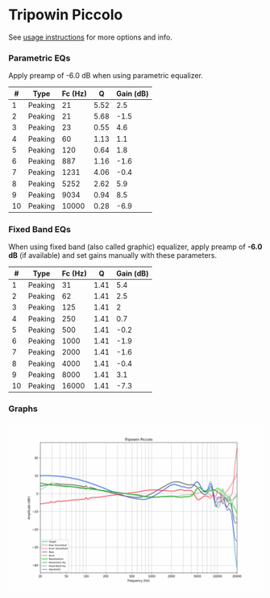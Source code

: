 # Tripowin Piccolo
See [usage instructions](https://github.com/jaakkopasanen/AutoEq#usage) for more options and info.

### Parametric EQs
Apply preamp of -6.0 dB when using parametric equalizer.

|   # | Type    |   Fc (Hz) |    Q |   Gain (dB) |
|-----|---------|-----------|------|-------------|
|   1 | Peaking |        21 | 5.52 |         2.5 |
|   2 | Peaking |        21 | 5.68 |        -1.5 |
|   3 | Peaking |        23 | 0.55 |         4.6 |
|   4 | Peaking |        60 | 1.13 |         1.1 |
|   5 | Peaking |       120 | 0.64 |         1.8 |
|   6 | Peaking |       887 | 1.16 |        -1.6 |
|   7 | Peaking |      1231 | 4.06 |        -0.4 |
|   8 | Peaking |      5252 | 2.62 |         5.9 |
|   9 | Peaking |      9034 | 0.94 |         8.5 |
|  10 | Peaking |     10000 | 0.28 |        -6.9 |

### Fixed Band EQs
When using fixed band (also called graphic) equalizer, apply preamp of **-6.0 dB** (if available) and set gains manually with these parameters.

|   # | Type    |   Fc (Hz) |    Q |   Gain (dB) |
|-----|---------|-----------|------|-------------|
|   1 | Peaking |        31 | 1.41 |         5.4 |
|   2 | Peaking |        62 | 1.41 |         2.5 |
|   3 | Peaking |       125 | 1.41 |         2   |
|   4 | Peaking |       250 | 1.41 |         0.7 |
|   5 | Peaking |       500 | 1.41 |        -0.2 |
|   6 | Peaking |      1000 | 1.41 |        -1.9 |
|   7 | Peaking |      2000 | 1.41 |        -1.6 |
|   8 | Peaking |      4000 | 1.41 |        -0.4 |
|   9 | Peaking |      8000 | 1.41 |         3.1 |
|  10 | Peaking |     16000 | 1.41 |        -7.3 |

### Graphs
![](./Tripowin%20Piccolo.png)
